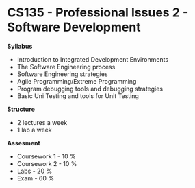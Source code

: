 # CS135 - Professional Issues 2 - Software Development
__Syllabus__
- Introduction to Integrated Development Environments
- The Software Engineering process
- Software Engineering strategies
- Agile Programming/Extreme Programming
- Program debugging tools and debugging strategies
- Basic Uni Testing and tools for Unit Testing

__Structure__
- 2 lectures a week
- 1 lab a week

__Assesment__
- Coursework 1 - 10 %
- Coursework 2 - 10 %
- Labs - 20 %
- Exam - 60 %